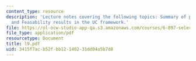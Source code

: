 ```yaml
---
content_type: resource
description: 'Lecture notes covering the following topics: Summary of previous topics
  and Feasability results in the UC framework.'
file: https://ol-ocw-studio-app-qa.s3.amazonaws.com/courses/6-897-selected-topics-in-cryptography-spring-2004/3415f7acb52fbb12140231dd04a5b7d8_l9.pdf
file_type: application/pdf
resourcetype: Document
title: l9.pdf
uid: 3415f7ac-b52f-bb12-1402-31dd04a5b7d8
---
```

